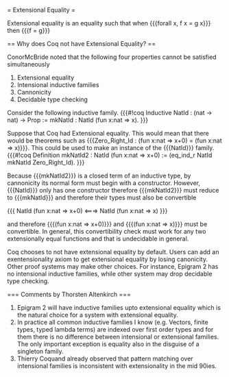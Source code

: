 = Extensional Equality =

Extensional equality is an equality such that when {{{forall x, f x = g x}}} then {{{f = g}}}

== Why does Coq not have Extensional Equality? ==

ConorMcBride noted that the following four properties cannot be satisfied simultaneously

 1. Extensional equality
 1. Intensional inductive families
 1. Cannonicity
 1. Decidable type checking

Consider the following inductive family.
{{{#!coq
Inductive NatId : (nat -> nat) -> Prop :=
 mkNatId : NatId (fun x:nat => x).
}}}

Suppose that Coq had Extensional equality.  This would mean that there would be theorems such as {{{Zero_Right_Id : (fun x:nat => x+0) = (fun x:nat => x)}}}.  This could be used to make an instance of the {{{NatId}}} family.
{{{#!coq
Definition mkNatId2 : NatId (fun x:nat => x+0) :=
 (eq_ind_r NatId mkNatId Zero_Right_Id).
}}}

Because {{{mkNatId2}}} is a closed term of an inductive type, by cannonicity its normal form must begin with a constructor.  However, {{{NatId}}} only has one constructor therefore {{{mkNatId2}}} must reduce to {{{mkNatId}}} and therefore their types must also  be convertible

{{{
NatId (fun x:nat => x+0) <===> NatId (fun x:nat => x)
}}}

and therefore {{{(fun x:nat => x+0)}}} and {{{(fun x:nat => x)}}} must be convertible.  In general, this convertibility check must work for any two extensionally equal functions and that is undecidable in general.

Coq chooses to not have extensional equality by default.  Users can add an exentensionality axiom to get extensional equality by losing canonicity.  Other proof systems may make other choices.  For instance, Epigram 2 has no intensional inductive families, while other system may drop decidable type checking.

=== Comments by Thorsten Altenkirch ===

  1. Epigram 2 will have inductive families upto extensional equality which is the natural choice for a system with extensional equality. 
  1. In practice all common inductive families I know (e.g. Vectors, finite types, typed lambda terms) are indexed over first order types and for them there is no difference between intensional or extensional families. The only important exception is equality also in the disguise of a singleton family.
  1. Thierry Coquand already observed that pattern matching over intensional families is inconsistent with extensionality in the mid 90ies.
